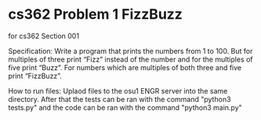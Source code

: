 # cs362 Problem 1 FizzBuzz
for cs362 Section 001

Specification: Write a program that prints the numbers from 1 to 100. But for multiples of three print “Fizz” instead of the number and for the multiples of five print “Buzz”. For numbers which are multiples of both three and five print “FizzBuzz”. 

How to run files: Uplaod files to the osu1 ENGR server into the same directory. After that the tests can be ran with the command "python3 tests.py" and the code can be ran with the command "python3 main.py"
